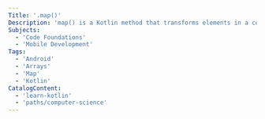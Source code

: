 ```yaml
---
Title: '.map()'
Description: 'map() is a Kotlin method that transforms elements in a collection.'
Subjects: 
  - 'Code Foundations'
  - 'Mobile Development'
Tags: 
  - 'Android'
  - 'Arrays'
  - 'Map'
  - 'Kotlin'
CatalogContent: 
  - 'learn-kotlin'
  - 'paths/computer-science'
---
```


